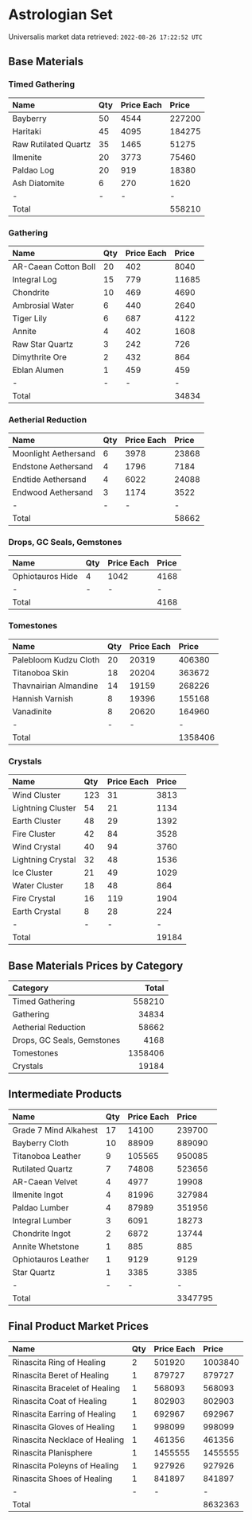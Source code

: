# Astrologian Set

Universalis market data retrieved: `2022-08-26 17:22:52 UTC`

## Base Materials

### Timed Gathering

| Name                 | Qty   | Price Each   | Price   |
|:---------------------|:------|:-------------|:--------|
| Bayberry             | 50    | 4544         | 227200  |
| Haritaki             | 45    | 4095         | 184275  |
| Raw Rutilated Quartz | 35    | 1465         | 51275   |
| Ilmenite             | 20    | 3773         | 75460   |
| Paldao Log           | 20    | 919          | 18380   |
| Ash Diatomite        | 6     | 270          | 1620    |
| -                    | -     | -            | -       |
| Total                |       |              | 558210  |

### Gathering

| Name                 | Qty   | Price Each   | Price   |
|:---------------------|:------|:-------------|:--------|
| AR-Caean Cotton Boll | 20    | 402          | 8040    |
| Integral Log         | 15    | 779          | 11685   |
| Chondrite            | 10    | 469          | 4690    |
| Ambrosial Water      | 6     | 440          | 2640    |
| Tiger Lily           | 6     | 687          | 4122    |
| Annite               | 4     | 402          | 1608    |
| Raw Star Quartz      | 3     | 242          | 726     |
| Dimythrite Ore       | 2     | 432          | 864     |
| Eblan Alumen         | 1     | 459          | 459     |
| -                    | -     | -            | -       |
| Total                |       |              | 34834   |

### Aetherial Reduction

| Name                 | Qty   | Price Each   | Price   |
|:---------------------|:------|:-------------|:--------|
| Moonlight Aethersand | 6     | 3978         | 23868   |
| Endstone Aethersand  | 4     | 1796         | 7184    |
| Endtide Aethersand   | 4     | 6022         | 24088   |
| Endwood Aethersand   | 3     | 1174         | 3522    |
| -                    | -     | -            | -       |
| Total                |       |              | 58662   |

### Drops, GC Seals, Gemstones

| Name             | Qty   | Price Each   | Price   |
|:-----------------|:------|:-------------|:--------|
| Ophiotauros Hide | 4     | 1042         | 4168    |
| -                | -     | -            | -       |
| Total            |       |              | 4168    |

### Tomestones

| Name                  | Qty   | Price Each   | Price   |
|:----------------------|:------|:-------------|:--------|
| Palebloom Kudzu Cloth | 20    | 20319        | 406380  |
| Titanoboa Skin        | 18    | 20204        | 363672  |
| Thavnairian Almandine | 14    | 19159        | 268226  |
| Hannish Varnish       | 8     | 19396        | 155168  |
| Vanadinite            | 8     | 20620        | 164960  |
| -                     | -     | -            | -       |
| Total                 |       |              | 1358406 |

### Crystals

| Name              | Qty   | Price Each   | Price   |
|:------------------|:------|:-------------|:--------|
| Wind Cluster      | 123   | 31           | 3813    |
| Lightning Cluster | 54    | 21           | 1134    |
| Earth Cluster     | 48    | 29           | 1392    |
| Fire Cluster      | 42    | 84           | 3528    |
| Wind Crystal      | 40    | 94           | 3760    |
| Lightning Crystal | 32    | 48           | 1536    |
| Ice Cluster       | 21    | 49           | 1029    |
| Water Cluster     | 18    | 48           | 864     |
| Fire Crystal      | 16    | 119          | 1904    |
| Earth Crystal     | 8     | 28           | 224     |
| -                 | -     | -            | -       |
| Total             |       |              | 19184   |

## Base Materials Prices by Category

| Category                   |   Total |
|:---------------------------|--------:|
| Timed Gathering            |  558210 |
| Gathering                  |   34834 |
| Aetherial Reduction        |   58662 |
| Drops, GC Seals, Gemstones |    4168 |
| Tomestones                 | 1358406 |
| Crystals                   |   19184 |

## Intermediate Products

| Name                  | Qty   | Price Each   | Price   |
|:----------------------|:------|:-------------|:--------|
| Grade 7 Mind Alkahest | 17    | 14100        | 239700  |
| Bayberry Cloth        | 10    | 88909        | 889090  |
| Titanoboa Leather     | 9     | 105565       | 950085  |
| Rutilated Quartz      | 7     | 74808        | 523656  |
| AR-Caean Velvet       | 4     | 4977         | 19908   |
| Ilmenite Ingot        | 4     | 81996        | 327984  |
| Paldao Lumber         | 4     | 87989        | 351956  |
| Integral Lumber       | 3     | 6091         | 18273   |
| Chondrite Ingot       | 2     | 6872         | 13744   |
| Annite Whetstone      | 1     | 885          | 885     |
| Ophiotauros Leather   | 1     | 9129         | 9129    |
| Star Quartz           | 1     | 3385         | 3385    |
| -                     | -     | -            | -       |
| Total                 |       |              | 3347795 |

## Final Product Market Prices

| Name                          | Qty   | Price Each   | Price   |
|:------------------------------|:------|:-------------|:--------|
| Rinascita Ring of Healing     | 2     | 501920       | 1003840 |
| Rinascita Beret of Healing    | 1     | 879727       | 879727  |
| Rinascita Bracelet of Healing | 1     | 568093       | 568093  |
| Rinascita Coat of Healing     | 1     | 802903       | 802903  |
| Rinascita Earring of Healing  | 1     | 692967       | 692967  |
| Rinascita Gloves of Healing   | 1     | 998099       | 998099  |
| Rinascita Necklace of Healing | 1     | 461356       | 461356  |
| Rinascita Planisphere         | 1     | 1455555      | 1455555 |
| Rinascita Poleyns of Healing  | 1     | 927926       | 927926  |
| Rinascita Shoes of Healing    | 1     | 841897       | 841897  |
| -                             | -     | -            | -       |
| Total                         |       |              | 8632363 |